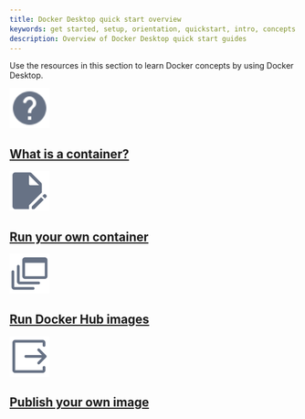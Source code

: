 ```yaml
---
title: Docker Desktop quick start overview
keywords: get started, setup, orientation, quickstart, intro, concepts
description: Overview of Docker Desktop quick start guides
---
```


Use the resources in this section to learn Docker concepts by using Docker Desktop.

<div class="component-container">
    <!--start row-->
    <div class="row">
      <div class="col-xs-12 col-sm-12 col-md-12 col-lg-4 block">
        <div class="component">
             <div class="component-icon">
                 <a href="/get-started/what-is-a-container/"><img src="/assets/images/help.svg" alt="what is a container" width="70" height="70"></a>
             </div>
                 <h2 id="what-is-a-container"><a href="/get-started/what is a container/">What is a container?</a></h2>
        </div>
      </div>
     <div class="col-xs-12 col-sm-12 col-md-12 col-lg-4 block">
        <div class="component">
            <div class="component-icon">
                <a href="/get-started/run-your-own-container/"><img src="/assets/images/build-frontends.svg" alt="run your own container" width="70" height="70"></a>
            </div>
                <h2 id="run-your-own-container"><a href="/get-started/run-your-own-container">Run your own container</a></h2>
            </div>
        </div>
  </div>  
    <!--start row-->
    <div class="row">
      <div class="col-xs-12 col-sm-12 col-md-12 col-lg-4 block">
        <div class="component">
             <div class="component-icon">
                 <a href="/get-started/run-docker-hub-images/"><img src="/assets/images/build-multi-platform.svg" alt="run docker hub images" width="70" height="70"></a>
                 </div>
                 <h2 id="run-docker-hub-images"><a href="/get-started/run-docker-hub-images">Run Docker Hub images</a></h2>
            </div>
        </div>
     <div class="col-xs-12 col-sm-12 col-md-12 col-lg-4 block">
        <div class="component">
            <div class="component-icon">
                <a href="/get-started/publish-your-own-image/"><img src="/assets/images/build-exporters.svg" alt="publish your own image" width="70" height="70"></a>
            </div>
                <h2 id="publish-your-own-image"><a href="/get-started/publish-your-own-image/">Publish your own image</a></h2>
            </div>
        </div>
    </div>
</div>
